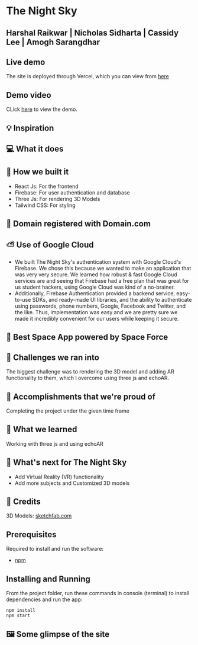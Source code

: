 # The Night Sky
## Harshal Raikwar | Nicholas Sidharta | Cassidy Lee | Amogh Sarangdhar

## Live demo

The site is deployed through Vercel, which you can view from [here]()

## Demo video

CLick [here]() to view the demo.

## 💡 Inspiration

## 💻 What it does

## 🔨 How we built it

- React Js: For the frontend
- Firebase: For user authentication and database
- Three Js: For rendering 3D Models
- Tailwind CSS: For styling

## 📶 Domain registered with Domain.com

## ⛅ Use of Google Cloud

- We built The Night Sky's authentication system with Google Cloud's Firebase. We chose this because we wanted to make an application that was very very secure. We learned how robust & fast Google Cloud services are and seeing that Firebase had a free plan that was great for us student hackers, using Google Cloud was kind of a no-brainer.
- Additionally, Firebase Authentication provided a backend service, easy-to-use SDKs, and ready-made UI libraries, and the ability to authenticate using passwords, phone numbers, Google, Facebook and Twitter, and the like. Thus, implementation was easy and we are pretty sure we made it incredibly convenient for our users while keeping it secure.

## 🌌 Best Space App powered by Space Force

## 🧠 Challenges we ran into

The biggest challenge was to rendering the 3D model and adding AR functionality to them, which I overcome using three js and echoAR.

## 🏅 Accomplishments that we're proud of

Completing the project under the given time frame

## 📖 What we learned

Working with three js and using echoAR

## 🚀 What's next for The Night Sky

- Add Virtual Reality (VR) functionality
- Add more subjects and Customized 3D models

## 🤝 Credits

3D Models: [sketchfab.com](https://sketchfab.com)

## Prerequisites

Required to install and run the software:

- [npm](https://www.npmjs.com/get-npm)

## Installing and Running

From the project folder, run these commands in console (terminal) to install dependencies and run the app:

```
npm install
npm start
```

## 🖼️ Some glimpse of the site
